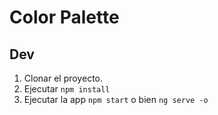 # Color Palette

## Dev

1. Clonar el proyecto.
2. Ejecutar `npm install`
3. Ejecutar la app `npm start` o bien `ng serve -o`
